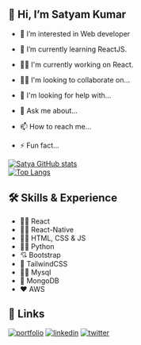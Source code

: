 
## 👋 Hi, I’m Satyam Kumar

 - 👀 I’m interested in Web developer 

 - 🧠 I’m currently learning ReactJS.

 - 👩‍💻 I'm currently working on React.

 - 👯‍♀️ I'm looking to collaborate on...

 - 🤔 I'm looking for help with...

 - 💬 Ask me about...

 - 📫 How to reach me...

 - ⚡️ Fun fact...

[![Satya GitHub stats](https://github-readme-stats.vercel.app/api?username=satyag404&theme=radical)](https://github.com/satyag404/github-readme-stats)  
[![Top Langs](https://github-readme-stats.vercel.app/api/top-langs/?username=satyag404&layout=compact&theme=radical)](https://github.com/satyag404/github-readme-stats)




## 🛠 Skills & Experience 
*  🧑‍💻 React
*  🧑‍💻 React-Native
*  🧑‍💻 HTML, CSS & JS
*  🙋‍♂️ Python
*  💘 Bootstrap
*  💖 TailwindCSS
*  🧑‍💻 Mysql
*  💖 MongoDB
*  ❤️ AWS



## 🔗 Links
[![portfolio](https://img.shields.io/badge/my_portfolio-000?style=for-the-badge&logo=ko-fi&logoColor=white)](https://satyag404.github.io/Portfolio/)
[![linkedin](https://img.shields.io/badge/linkedin-0A66C2?style=for-the-badge&logo=linkedin&logoColor=white)](https://www.linkedin.com/in/satya-g-4b8293212/)
[![twitter](https://img.shields.io/badge/twitter-1DA1F2?style=for-the-badge&logo=twitter&logoColor=white)](https://twitter.com/SatyaG53746875)


